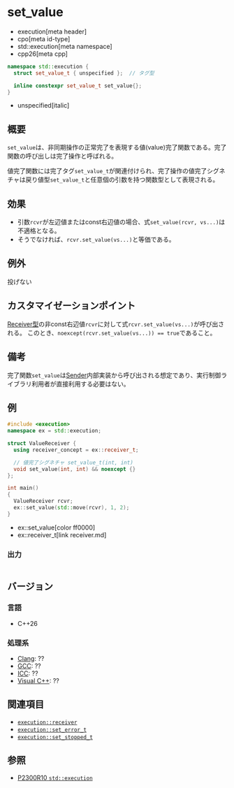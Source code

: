 # set_value
* execution[meta header]
* cpo[meta id-type]
* std::execution[meta namespace]
* cpp26[meta cpp]

```cpp
namespace std::execution {
  struct set_value_t { unspecified };  // タグ型

  inline constexpr set_value_t set_value{};
}
```
* unspecified[italic]

## 概要
`set_value`は、非同期操作の正常完了を表現する値(value)完了関数である。完了関数の呼び出しは完了操作と呼ばれる。

値完了関数には完了タグ`set_value_t`が関連付けられ、完了操作の値完了シグネチャは戻り値型`set_value_t`と任意個の引数を持つ関数型として表現される。


## 効果
- 引数`rcvr`が左辺値またはconst右辺値の場合、式`set_value(rcvr, vs...)`は不適格となる。
- そうでなければ、`rcvr.set_value(vs...)`と等価である。


## 例外
投げない


## カスタマイゼーションポイント
[Receiver型](receiver.md)の非const右辺値`rcvr`に対して式`rcvr.set_value(vs...)`が呼び出される。
このとき、`noexcept(rcvr.set_value(vs...)) == true`であること。


## 備考
完了関数`set_value`は[Sender](sender.md)内部実装から呼び出される想定であり、実行制御ライブラリ利用者が直接利用する必要はない。


## 例
```cpp example
#include <execution>
namespace ex = std::execution;

struct ValueReceiver {
  using receiver_concept = ex::receiver_t;

  // 値完了シグネチャ set_value_t(int, int)
  void set_value(int, int) && noexcept {}
};

int main()
{
  ValueReceiver rcvr;
  ex::set_value(std::move(rcvr), 1, 2);
}
```
* ex::set_value[color ff0000]
* ex::receiver_t[link receiver.md]

### 出力
```
```


## バージョン
### 言語
- C++26

### 処理系
- [Clang](/implementation.md#clang): ??
- [GCC](/implementation.md#gcc): ??
- [ICC](/implementation.md#icc): ??
- [Visual C++](/implementation.md#visual_cpp): ??


## 関連項目
- [`execution::receiver`](receiver.md)
- [`execution::set_error_t`](set_error.md)
- [`execution::set_stopped_t`](set_stopped.md)


## 参照
- [P2300R10 `std::execution`](https://www.open-std.org/jtc1/sc22/wg21/docs/papers/2024/p2300r10.html)
